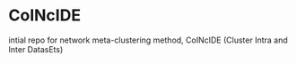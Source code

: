 # CoINcIDE
intial repo for network meta-clustering method, CoINcIDE (Cluster Intra and Inter DatasEts)
